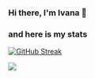 ### Hi there, I'm Ivana 👋

### and here is my stats
  

[![GitHub Streak](https://streak-stats.demolab.com/?user=ivanapuspita&theme=dark)](https://git.io/streak-stats)

  <img src="https://github-readme-stats.vercel.app/api/top-langs/?username=ivanapuspita&layout=compact&theme=dark&langs_count=12"/><br />
</p>

<!--
**ivanapuspita/ivanapuspita** is a ✨ _special_ ✨ repository because its `README.md` (this file) appears on your GitHub profile.

Here are some ideas to get you started:

- 🔭 I’m currently working on ...
- 🌱 I’m currently learning ...
- 👯 I’m looking to collaborate on ...
- 🤔 I’m looking for help with ...
- 💬 Ask me about ...
- 📫 How to reach me: ...
- 😄 Pronouns: ...
- ⚡ Fun fact: ...
-->
